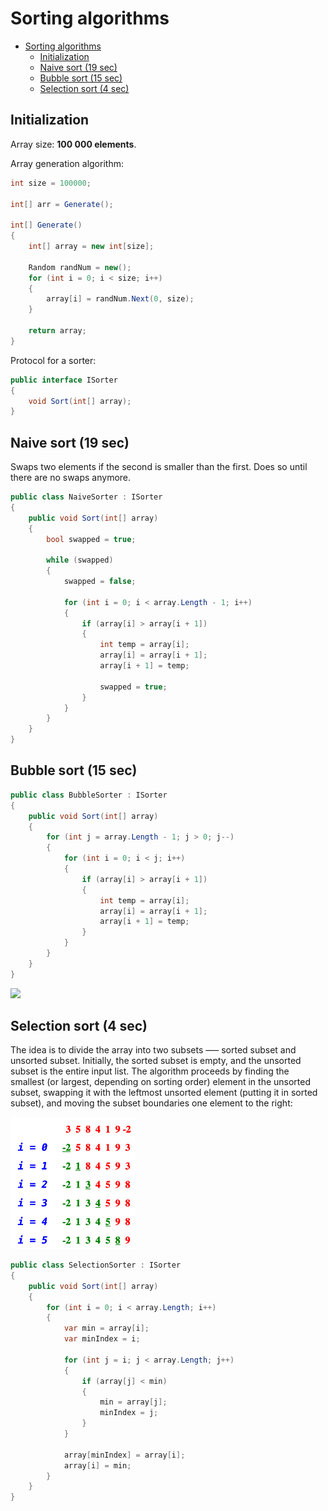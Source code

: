 # Sorting algorithms

- [Sorting algorithms](#sorting-algorithms)
  - [Initialization](#initialization)
  - [Naive sort (19 sec)](#naive-sort-19-sec)
  - [Bubble sort (15 sec)](#bubble-sort-15-sec)
  - [Selection sort (4 sec)](#selection-sort-4-sec)

## Initialization

Array size: **100 000 elements**.

Array generation algorithm:

```csharp
int size = 100000;

int[] arr = Generate();

int[] Generate()
{
    int[] array = new int[size];

    Random randNum = new();
    for (int i = 0; i < size; i++)
    {
        array[i] = randNum.Next(0, size);
    }

    return array;
}
```

Protocol for a sorter:

```csharp
public interface ISorter
{
    void Sort(int[] array);
}
```

## Naive sort (19 sec)

Swaps two elements if the second is smaller than the first. Does so until there are no swaps anymore.

```csharp
public class NaiveSorter : ISorter
{
    public void Sort(int[] array)
    {
        bool swapped = true;

        while (swapped)
        {
            swapped = false;

            for (int i = 0; i < array.Length - 1; i++)
            {
                if (array[i] > array[i + 1])
                {
                    int temp = array[i];
                    array[i] = array[i + 1];
                    array[i + 1] = temp;

                    swapped = true;
                }
            }
        }
    }
}
```

## Bubble sort (15 sec)

```csharp
public class BubbleSorter : ISorter
{
    public void Sort(int[] array)
    {
        for (int j = array.Length - 1; j > 0; j--)
        {
            for (int i = 0; i < j; i++)
            {
                if (array[i] > array[i + 1])
                {
                    int temp = array[i];
                    array[i] = array[i + 1];
                    array[i + 1] = temp;
                }
            }
        }
    }
}
```

<img src="https://upload.wikimedia.org/wikipedia/commons/c/c8/Bubble-sort-example-300px.gif">

## Selection sort (4 sec)

The idea is to divide the array into two subsets —– sorted subset and unsorted subset. Initially, the sorted subset is empty, and the unsorted subset is the entire input list. The algorithm proceeds by finding the smallest (or largest, depending on sorting order) element in the unsorted subset, swapping it with the leftmost unsorted element (putting it in sorted subset), and moving the subset boundaries one element to the right:

<img src="selection%20sort.png" width="200px">

```csharp
public class SelectionSorter : ISorter
{
    public void Sort(int[] array)
    {
        for (int i = 0; i < array.Length; i++)
        {
            var min = array[i];
            var minIndex = i;

            for (int j = i; j < array.Length; j++)
            {
                if (array[j] < min)
                {
                    min = array[j];
                    minIndex = j;
                }
            }

            array[minIndex] = array[i];
            array[i] = min;
        }
    }
}
```
